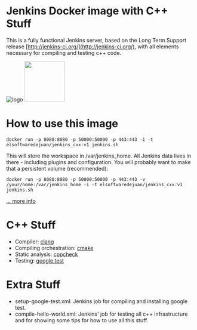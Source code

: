 # Jenkins Docker image with C++ Stuff 
This is a fully functional Jenkins server, based on the Long Term Support release [http://jenkins-ci.org/](http://jenkins-ci.org/), with all elements necessary for compiling and testing c++ code.

![logo](http://jenkins-ci.org/sites/default/files/jenkins_logo.png)
<img src="https://cmsresources.windowsphone.com/devcenter/common/resources/images/games/tech/CPlusPlus.png" width="108">

# How to use this image
```console
docker run -p 8080:8080 -p 50000:50000 -p 443:443 -i -t  elsoftwaredejuan/jenkins_cxx:v1 jenkins.sh
```
This will store the workspace in /var/jenkins_home. All Jenkins data lives in there - including plugins and configuration. You will probably want to make that a persistent volume (recommended):

```console
docker run -p 8080:8080 -p 50000:50000 -p 443:443 -v /your/home:/var/jenkins_home -i -t elsoftwaredejuan/jenkins_cxx:v1 jenkins.sh
```
<a href="https://github.com/docker-library/docs/blob/master/jenkins/README.md" target="_blank">... more info</a>

# C++ Stuff
 * Compiler: <a href="http://clang.llvm.org" target="_blank">clang</a>
 * Compiling orchestration: <a href="https://cmake.org/documentation/" target="_blank">cmake</a>
 * Static analysis: <a href="http://cppcheck.sourceforge.net" target="_blank">cppcheck</a>
 * Testing: <a href="https://github.com/google/googletest" target="_blank">google test</a>
 
# Extra Stuff
 * setup-google-test.xml: Jenkins job for compiling and installing google test.
 * compile-hello-world.xml: Jenkins' job for testing all c++ infrastructure and for showing some tips for how to use all this stuff.
 
